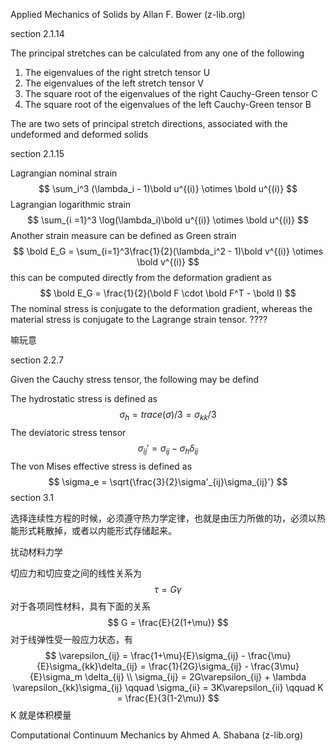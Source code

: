 Applied Mechanics of Solids by Allan F. Bower (z-lib.org)

section 2.1.14

The principal stretches can be calculated from any one of the following 

1. The eigenvalues of the right stretch tensor U
2. The eigenvalues of the left stretch tensor V
3. The square root of the eigenvalues of the right Cauchy-Green tensor C
4. The square root of the eigenvalues of the left Cauchy-Green tensor B

The are two sets of principal stretch directions, associated with the undeformed and deformed solids

section 2.1.15

Lagrangian nominal strain
$$
\sum_i^3 (\lambda_i - 1)\bold u^{(i)} \otimes \bold u^{(i)}
$$
Lagrangian logarithmic strain
$$
\sum_{i =1}^3 \log(\lambda_i)\bold u^{(i)} \otimes \bold u^{(i)}
$$
Another strain measure can be defined as Green strain
$$
\bold E_G = \sum_{i=1}^3\frac{1}{2}(\lambda_i^2 - 1)\bold v^{(i)} \otimes \bold v^{(i)}
$$
this can be computed directly from the deformation gradient as
$$
\bold E_G = \frac{1}{2}(\bold F \cdot \bold F^T - \bold I)
$$
The nominal stress is conjugate to the deformation gradient, whereas the material stress is conjugate to the Lagrange strain tensor. ????

嘛玩意

section 2.2.7

Given the Cauchy stress tensor, the following may be defind

The hydrostatic stress is defined as
$$
\sigma_h = trace(\sigma)/3 = \sigma_{kk}/3
$$
The deviatoric stress tensor
$$
\sigma_{ij}' = \sigma_{ij} - \sigma_h\delta _{ij}
$$
The von Mises effective stress is defined as
$$
\sigma_e = \sqrt{\frac{3}{2}\sigma'_{ij}\sigma_{ij}'}
$$
section 3.1

选择连续性方程的时候，必须遵守热力学定律，也就是由压力所做的功，必须以热能形式耗散掉，或者以内能形式存储起来。

扰动材料力学

切应力和切应变之间的线性关系为
$$
\tau = G \gamma
$$
对于各项同性材料，具有下面的关系
$$
G = \frac{E}{2(1+\mu)}
$$
对于线弹性受一般应力状态，有
$$
\varepsilon_{ij} = \frac{1+\mu}{E}\sigma_{ij} - \frac{\mu}{E}\sigma_{kk}\delta_{ij} = \frac{1}{2G}\sigma_{ij} - \frac{3\mu}{E}\sigma_m \delta_{ij} \\
\sigma_{ij} = 2G\varepsilon_{ij} + \lambda \varepsilon_{kk}\sigma_{ij} \qquad \sigma_{ii} = 3K\varepsilon_{ii} \qquad K = \frac{E}{3(1-2\mu)}
$$
K 就是体积模量

Computational Continuum Mechanics by Ahmed A. Shabana (z-lib.org)
